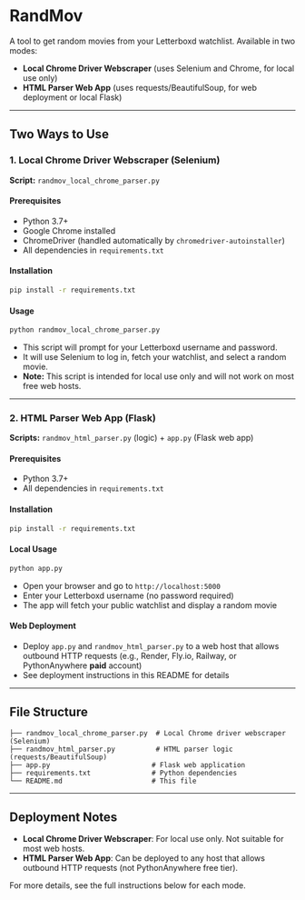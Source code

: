 # RandMov

A tool to get random movies from your Letterboxd watchlist. Available in two modes:

- **Local Chrome Driver Webscraper** (uses Selenium and Chrome, for local use only)
- **HTML Parser Web App** (uses requests/BeautifulSoup, for web deployment or local Flask)

---

## Two Ways to Use

### 1. Local Chrome Driver Webscraper (Selenium)

**Script:** `randmov_local_chrome_parser.py`

#### Prerequisites
- Python 3.7+
- Google Chrome installed
- ChromeDriver (handled automatically by `chromedriver-autoinstaller`)
- All dependencies in `requirements.txt`

#### Installation
   ```bash
   pip install -r requirements.txt
   ```

#### Usage
```bash
python randmov_local_chrome_parser.py
```
- This script will prompt for your Letterboxd username and password.
- It will use Selenium to log in, fetch your watchlist, and select a random movie.
- **Note:** This script is intended for local use only and will not work on most free web hosts.

---

### 2. HTML Parser Web App (Flask)

**Scripts:** `randmov_html_parser.py` (logic) + `app.py` (Flask web app)

#### Prerequisites
- Python 3.7+
- All dependencies in `requirements.txt`

#### Installation
   ```bash
   pip install -r requirements.txt
   ```

#### Local Usage
   ```bash
python app.py
```
- Open your browser and go to `http://localhost:5000`
- Enter your Letterboxd username (no password required)
- The app will fetch your public watchlist and display a random movie

#### Web Deployment
- Deploy `app.py` and `randmov_html_parser.py` to a web host that allows outbound HTTP requests (e.g., Render, Fly.io, Railway, or PythonAnywhere **paid** account)
- See deployment instructions in this README for details

---

## File Structure

```
├── randmov_local_chrome_parser.py  # Local Chrome driver webscraper (Selenium)
├── randmov_html_parser.py          # HTML parser logic (requests/BeautifulSoup)
├── app.py                         # Flask web application
├── requirements.txt               # Python dependencies
└── README.md                      # This file
```

---

## Deployment Notes
- **Local Chrome Driver Webscraper**: For local use only. Not suitable for most web hosts.
- **HTML Parser Web App**: Can be deployed to any host that allows outbound HTTP requests (not PythonAnywhere free tier).

For more details, see the full instructions below for each mode.